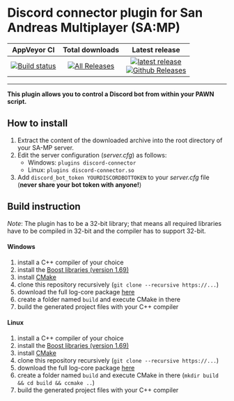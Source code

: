 # Discord connector plugin for San Andreas Multiplayer (SA:MP)

| AppVeyor CI | Total downloads | Latest release |
| :---: | :---: | :---: |
|  [![Build status](https://ci.appveyor.com/api/projects/status/hr53e3q8etb06xta/branch/master?svg=true)](https://ci.appveyor.com/project/maddinat0r/samp-discord-connector/branch/master)  |  [![All Releases](https://img.shields.io/github/downloads/maddinat0r/samp-discord-connector/total.svg?maxAge=86400)](https://github.com/maddinat0r/samp-discord-connector/releases)  |  [![latest release](https://img.shields.io/github/release/maddinat0r/samp-discord-connector.svg?maxAge=86400)](https://github.com/maddinat0r/samp-discord-connector/releases) <br> [![Github Releases](https://img.shields.io/github/downloads/maddinat0r/samp-discord-connector/latest/total.svg?maxAge=86400)](https://github.com/maddinat0r/samp-discord-connector/releases)  |  
-------------------------------------------------
**This plugin allows you to control a Discord bot from within your PAWN script.**

How to install
--------------
1. Extract the content of the downloaded archive into the root directory of your SA-MP server.
2. Edit the server configuration (*server.cfg*) as follows:
   - Windows: `plugins discord-connector`
   - Linux: `plugins discord-connector.so`
3. Add `discord_bot_token YOURDISCORDBOTTOKEN` to your *server.cfg* file (__never share your bot token with anyone!__)

Build instruction
---------------
*Note*: The plugin has to be a 32-bit library; that means all required libraries have to be compiled in 32-bit and the compiler has to support 32-bit.
#### Windows
1. install a C++ compiler of your choice
3. install the [Boost libraries (version 1.69)](http://www.boost.org/users/download/)
4. install [CMake](http://www.cmake.org/)
5. clone this repository recursively (`git clone --recursive https://...`)
6. download the full log-core package [here](https://github.com/maddinat0r/samp-log-core/releases/latest)
7. create a folder named `build` and execute CMake in there
8. build the generated project files with your C++ compiler

#### Linux
1. install a C++ compiler of your choice
3. install the [Boost libraries (version 1.69)](http://www.boost.org/users/download/)
4. install [CMake](http://www.cmake.org/)
5. clone this repository recursively (`git clone --recursive https://...`)
6. download the full log-core package [here](https://github.com/maddinat0r/samp-log-core/releases/latest)
7. create a folder named `build` and execute CMake in there (`mkdir build && cd build && ccmake ..`)
8. build the generated project files with your C++ compiler
